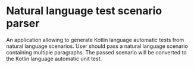 # Natural language test scenario parser
An application allowing to generate Kotlin language automatic tests from natural language scenarios.
User should pass a natural language scenario containing multiple paragraphs. The passed scenario will be converted to the Kotlin language automatic unit test.

